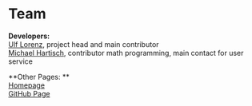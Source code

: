 # Team

**Developers:** <br>
<a href="http://www.wiwi.uni-siegen.de/technologiemanagement/" target="_blank">Ulf Lorenz</a>, project head and main contributor <br>
<a href="https://www.wiwi.uni-siegen.de/ndsm/team/hartisch.html" target="_blank">Michael Hartisch</a>, contributor math programming, main contact for user service

**Other Pages: ** <br>
<a href="http://tm-server-2.wiwi.uni-siegen.de/t3-q-mip/" target="_blank">
    <i class="fa fa-home"></i> Homepage
</a> <br>
<a href="https://github.com/YasolQIPSolver/yasol.github.io.git" target="_blank">
    <i class="fa fa-github"></i> GitHub Page
</a>